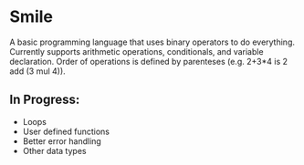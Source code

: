 # Smile

A basic programming language that uses binary operators to do everything. Currently supports arithmetic operations, conditionals, and variable declaration. Order of operations is defined by parenteses (e.g. 2+3*4 is 2 add (3 mul 4)).

## In Progress:

- Loops
- User defined functions
- Better error handling
- Other data types

